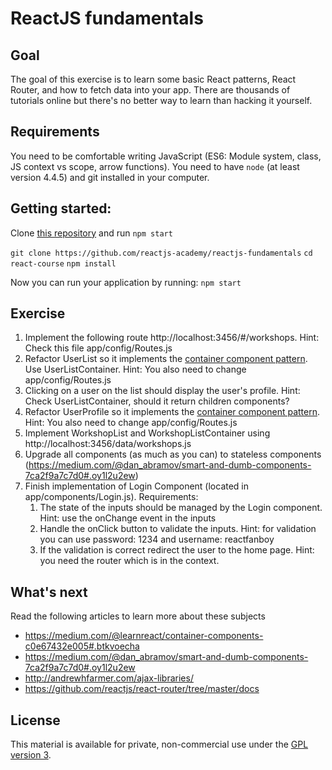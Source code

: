 # ReactJS fundamentals

## Goal
The goal of this exercise is to learn some basic React patterns, React Router, and how to fetch data into your app. There are thousands of tutorials online but there's no better way to learn than hacking it yourself.

## Requirements
You need to be comfortable writing JavaScript (ES6: Module system, class, JS context vs scope, arrow functions).
You need to have `node` (at least version 4.4.5) and git installed in your computer.

## Getting started:

Clone [this repository](https://github.com/reactjs-academy/reactjs-fundamentals) and run `npm start`

`git clone https://github.com/reactjs-academy/reactjs-fundamentals`
`cd react-course`
`npm install`

Now you can run your application by running: `npm start`

## Exercise

1. Implement the following route http://localhost:3456/#/workshops. Hint: Check this file app/config/Routes.js
2. Refactor UserList so it implements the [container component pattern](https://medium.com/@learnreact/container-components-c0e67432e005). Use UserListContainer. Hint: You also need to change app/config/Routes.js
3. Clicking on a user on the list should display the user's profile. Hint:  Check UserListContainer, should it return children components?  
4. Refactor UserProfile so it implements the [container component pattern](https://medium.com/@learnreact/container-components-c0e67432e005). Hint: You also need to change app/config/Routes.js
5. Implement WorkshopList and WorkshopListContainer using http://localhost:3456/data/workshops.js
6. Upgrade all components (as much as you can) to stateless components (https://medium.com/@dan_abramov/smart-and-dumb-components-7ca2f9a7c7d0#.oy1l2u2ew)
7. Finish implementation of Login Component (located in app/components/Login.js). Requirements:
    1. The state of the inputs should be managed by the Login component. Hint: use the onChange event in the inputs
    2. Handle the onClick button to validate the inputs. Hint: for validation you can use password: 1234 and username: reactfanboy
    3. If the validation is correct redirect the user to the home page. Hint: you need the router which is in the context.

## What's next

Read the following articles to learn more about these subjects

- https://medium.com/@learnreact/container-components-c0e67432e005#.btkvoecha
- https://medium.com/@dan_abramov/smart-and-dumb-components-7ca2f9a7c7d0#.oy1l2u2ew
- http://andrewhfarmer.com/ajax-libraries/
- https://github.com/reactjs/react-router/tree/master/docs

## License

This material is available for private, non-commercial use under the [GPL version 3](http://www.gnu.org/licenses/gpl-3.0-standalone.html).
